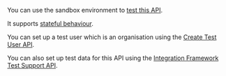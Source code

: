 You can use the sandbox environment to [test this API](https://developer.service.hmrc.gov.uk/api-documentation/docs/testing).

It supports [stateful behaviour](https://developer.service.hmrc.gov.uk/api-documentation/docs/testing/stateful-behaviour).

You can set up a test user which is an organisation using the [Create Test User API](https://developer.service.hmrc.gov.uk/api-documentation/docs/api/service/api-platform-test-user/1.0#_create-a-test-user-which-is-an-organisation_post_accordion).

You can also set up test data for this API using the [Integration Framework Test Support API](https://developer.service.hmrc.gov.uk/api-documentation/docs/api/service/individuals-if-api-stub/1.0). 